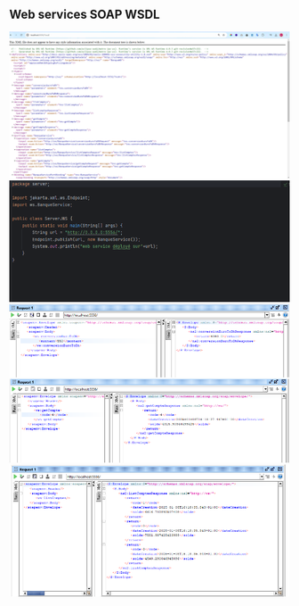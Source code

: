 <h2>Web services SOAP WSDL</h2>
<img src="Captures/1.png">
<img src="Captures/2.png">
<img src="Captures/3.png">
<img src="Captures/4.png">
<img src="Captures/5.png">
